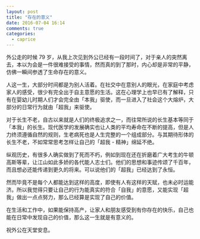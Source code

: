 ```yaml
---
layout: post
title: "存在的意义"
date: 2016-07-04 16:14
comments: true
categories: 
  - caprice
---
```


外公走的时候 79 岁，从我上次见到外公已经有一段时间了，对于亲人的突然离去，本以为会是一件很难接受的事情，然而真的到了那时，内心却是非常的平静，仿佛一瞬间参透了生命存在的意义。

人这一生，大部分时间都是为别人活着。在社交中在意别人的眼光，在家庭中考虑家人的感受，很少有完全出于自主意愿的生活。这在心理学上也早已有了解释，只有在婴幼儿时期人们才会完全由「本我」驱使，而一旦进入了社会这个大熔炉，大部分的日常行为就由「超我」来驱使。

对于长生不老，自古以来就是人们的终极追求之一，而往常所说的长生基本等同于「本我」的长生。现代医学的发展确实也让人类的平均寿命在不断的提高，但是人力终须遵循自然的规则，生老病死也是人生完整的一个组成部分。与其期待形体的长生不老，不如常常思考怎样让自己的「超我 - 精神」绵延不绝。

纵观历史，有很多人确实做到了死而不朽，例如到现在还在折磨着广大考生的牛顿高斯等辈，让江山如此多娇的各代能人志士们。他们的思想和事迹传颂了千百年，而且想必还能传递到更久的将来。可以说他们的「超我」已经达到了永恒。

然而毕竟不是每个人都能达到这样的高度，即使有人有这样的天赋，也未必时运能济。所以我觉得只要让自己的行为能真实的符合「自我」的意愿，又能实现「超我」做出一点点努力，那么已经算是实现了自己的价值。

在生活和工作中，如果能保持高产，让家人和朋友感受到有你存在的快乐，自己也能在日常中发现自己的价值，那么这一生就是有意义的。

祝外公在天堂安息。